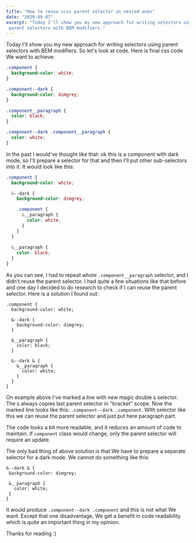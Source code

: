 ```yaml
---
title: "How to reuse scss parent selector in nested ones"
date: "2020-09-07"
excerpt: "Today I'll show you my new approach for writing selectors using
 parent selectors with BEM modifiers."
---
```


Today I'll show you my new approach for writing selectors using parent
selectors with BEM modifiers. So let's look at code. Here is final css code
We want to achieve:

```scss
.component {
  background-color: white;
}

.component--dark {
  background-color: dimgrey;
}

.component__paragraph {
  color: black;
}

.component--dark .component__paragraph {
  color: white;
}
```

In the past I would've thought like that: ok this is a component with dark
mode, so I'll prepare a selector for that and then I'll put other sub-selectors
into it. It would look like this:

```scss
.component {
  background-color: white;

  &--dark {
    background-color: dimgrey;

    .component {
      &__paragraph {
        color: white;
      }
    }
  }
  
  &__paragraph {
    color: black;
  }
}
```

As you can see, I had to repeat whole `.component__paragraph` selector, and I
didn't reuse the parent selector. I had quite a few situations like
that before and one day I decided to do research to check if I can reuse the
parent selector. Here is a solution I found out:

```scss{12}
.component {
  background-color: white;

  &--dark {
    background-color: dimgrey;
  }
  
  &__paragraph {
    color: black;
  }
  
  &--dark & {
    &__paragraph {
      color: white;
    }
  }
}
```

On example above I've marked a line with new magic double `&` selector.\
The `&` always copies last parent selector in "bracket" scope. Now the marked
line looks like this: `.component--dark .component`. With selector like this we
can reuse the parent selector and just put here paragraph part.

The code looks a bit more readable, and it reduces an amount of code to
maintain. If `component` class would change, only the parent selector will
require an update.

The only bad thing of above solution is that We have to prepare a separate
selector for a dark mode. We cannot do something like this:

 ```scss{1-2}
&--dark & {
  background-color: dimgrey;

  &__paragraph {
    color: white;
  }
}
```

It would produce `.component--dark .component` and this is not what We want.
Except that one disadvantage, We get a benefit in code readability which is
quite an important thing in my opinion.

Thanks for reading :) 